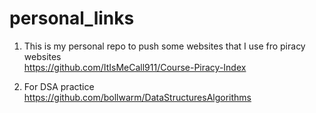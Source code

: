 # personal_links
1. This is my personal repo to push some websites that I use fro piracy websites<br>
https://github.com/ItIsMeCall911/Course-Piracy-Index <br>

2. For DSA practice  <br>
https://github.com/bollwarm/DataStructuresAlgorithms
